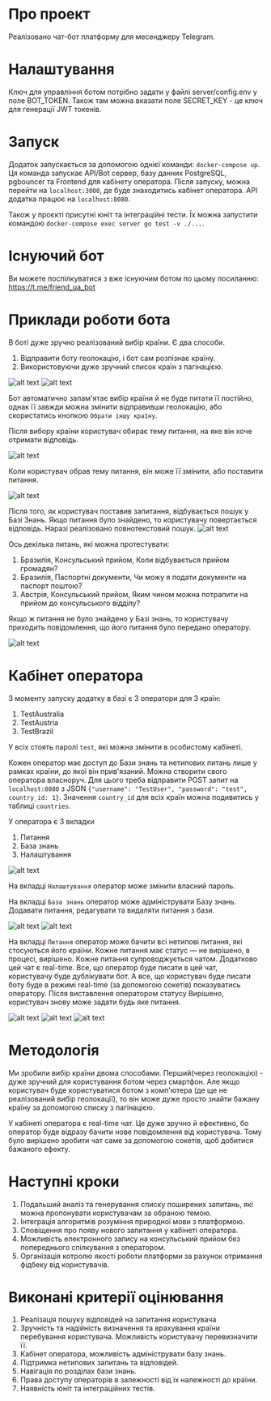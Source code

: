 # Про проект
Реалізовано чат-бот платформу для месенджеру Telegram.

# Налаштування
Ключ для управління ботом потрібно задати у файлі server/config.env у поле BOT_TOKEN. Також там можна вказати поле SECRET_KEY - це ключ для генерації JWT токенів.

# Запуск
Додаток запускається за допомогою однієї команди: `docker-compose up`. Ця команда запускає API/Bot сервер, базу данних PostgreSQL, pgbouncer та Frontend для кабінету оператора.
Після запуску, можна перейти на `localhost:3000`, де буде знаходитись кабінет оператора. API додатка працює на `localhost:8080`.

Також у проєкті присутні юніт та інтеграційні тести. Їх можна запустити командою `docker-compose exec server go test -v ./...`.

# Існуючий бот
Ви можете поспілкуватися з вже існуючим ботом по цьому посиланню: https://t.me/friend_ua_bot

# Приклади роботи бота
В боті дуже зручно реалізований вибір країни. Є два способи.
1. Відправити боту геолокацію, і бот сам розпізнає країну.
2. Використовуючи дуже зручний список країн з пагінацією.

![alt text](images/4.png)
![alt text](images/5.png)

Бот автоматично запам'ятає вибір країни й не буде питати її постійно, однак її завжди можна змінити відправивши геолокацію, або скористатись кнопкою `Обрати іншу країну`.

Після вибору країни користувач обирає тему питання, на яке він хоче отримати відповідь.

![alt text](images/12.png)

Коли користувач обрав тему питання, він може її змінити, або поставити питання.

![alt text](images/6.png)

Після того, як користувач поставив запитання, відбувається пошук у Базі Знань. Якщо питання було знайдено, то користувачу повертається відповідь. Наразі реалізовано повнотекстовий пошук.
![alt text](images/7.png)

Ось декілька питань, які можна протестувати:
1. Бразилія, Консульський прийом, Коли відбувається прийом громадян?
2. Бразилія, Паспортні документи, Чи можу я подати документи на паспорт поштою?
3. Австрія, Консульський прийом, Яким чином можна потрапити на прийом до консульського відділу?

Якщо ж питання не було знайдено у Базі знань, то користувачу приходить повідомлення, що його питання було передано оператору.

![alt text](images/8.png)

# Кабінет оператора
З моменту запуску додатку в базі є 3 оператори для 3 країн:
1. TestAustralia
2. TestAustria
3. TestBrazil

У всіх стоять паролі `test`, які можна змінити в особистому кабінеті.

Кожен оператор має доступ до Бази знань та нетипових питань лише у рамках країни, до якої він прив'язаний.
Можна створити свого оператора власноруч. Для цього треба відправити POST запит на `localhost:8080` з JSON `{"username": "TestUser", "password": "test", country_id: 1}`. Значення `country_id` для всіх країн можна подивитись у таблиці `countries`.

У оператора є 3 вкладки
1. Питання
2. База знань
3. Налаштування

![alt text](images/1.png)

На вкладці `Налаштування` оператор може змінити власний пароль.


На вкладці `База знань` оператор може адмініструвати Базу знань. Додавати питання, редагувати та видаляти питання з бази.

![alt text](images/9.png)
![alt text](images/2.png)

На вкладці `Питання` оператор може бачити всі нетипові питання, які стосуються його країни.
Кожне питання має статус — не вирішено, в процесі, вирішено.
Кожне питання супроводжується чатом. Додатково цей чат є real-time. Все, що оператор буде писати в цей чат, користувачу буде дублікувати бот.
А все, що користувач буде писати боту буде в режимі real-time (за допомогою сокетів) показуватись оператору. Після виставлення оператором статусу Вирішено, користувач знову може задати будь яке питання. 

![alt text](images/3.png)
![alt text](images/10.png)
![alt text](images/11.png)

# Методологія
Ми зробили вибір країни двома способами. Перший(через геолокацію) - дуже зручний для користування ботом через смартфон.
Але якщо користувач буде користуватися ботом з комп'ютера (де ще не реалізований вибір геолокації), то він може дуже просто знайти бажану країну за допомогою списку з пагінацією.

У кабінеті оператора є real-time чат. Це дуже зручно й ефективно, бо оператор буде відразу бачити нове повідомлення від користувача.
Тому було вирішено зробити чат саме за допомогою сокетів, щоб добитися бажаного ефекту.

# Наступні кроки
1. Подальший аналіз та генерування списку поширених запитань, які можна пропонувати користувачам за обраною темою.
2. Інтеграція алгоритмів розуміння природної мови з платформою.
3. Сповіщення про появу нового запитання у кабінеті оператора.
4. Можливість електронного запису на консульський прийом без попереднього спілкування з оператором.
5. Організація котролю якості роботи платформи за рахунок отримання фідбеку від користувачів.


# Виконані критерії оцінювання
1. Реалізація пошуку відповідей на запитання користувача
2. Зручність та надійність визначення та врахування країни перебування користувача. Можливість користувачу перевизначити її.
3. Кабінет оператора, можливість адмініструвати базу знань.
4. Підтримка нетипових запитань та відповідей.
5. Навігація по розділах бази знань.
6. Права доступу операторів в залежності від їх належності до країни.
7. Наявність юніт та інтеграційних тестів.

